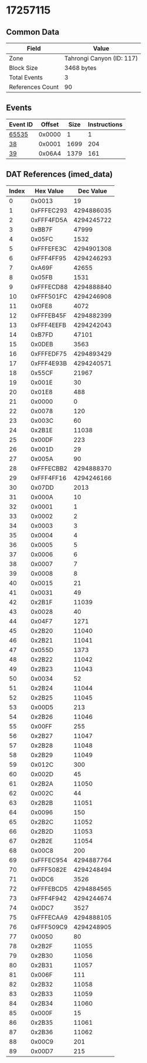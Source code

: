 # 17257115

## Common Data

| Field            | Value                     |
|------------------|---------------------------|
| Zone             | Tahrongi Canyon (ID: 117) |
| Block Size       | 3468 bytes                |
| Total Events     | 3                         |
| References Count | 90                        |

## Events

| Event ID            | Offset   |   Size |   Instructions |
|---------------------|----------|--------|----------------|
| [65535](./65535.md) | 0x0000   |      1 |              1 |
| [38](./38.md)       | 0x0001   |   1699 |            204 |
| [39](./39.md)       | 0x06A4   |   1379 |            161 |

## DAT References (imed_data)

|   Index | Hex Value   |   Dec Value |
|---------|-------------|-------------|
|       0 | 0x0013      |          19 |
|       1 | 0xFFFEC293  |  4294886035 |
|       2 | 0xFFF4FD5A  |  4294245722 |
|       3 | 0xBB7F      |       47999 |
|       4 | 0x05FC      |        1532 |
|       5 | 0xFFFEFE3C  |  4294901308 |
|       6 | 0xFFF4FF95  |  4294246293 |
|       7 | 0xA69F      |       42655 |
|       8 | 0x05FB      |        1531 |
|       9 | 0xFFFECD88  |  4294888840 |
|      10 | 0xFFF501FC  |  4294246908 |
|      11 | 0x0FE8      |        4072 |
|      12 | 0xFFFEB45F  |  4294882399 |
|      13 | 0xFFF4EEFB  |  4294242043 |
|      14 | 0xB7FD      |       47101 |
|      15 | 0x0DEB      |        3563 |
|      16 | 0xFFFEDF75  |  4294893429 |
|      17 | 0xFFF4E93B  |  4294240571 |
|      18 | 0x55CF      |       21967 |
|      19 | 0x001E      |          30 |
|      20 | 0x01E8      |         488 |
|      21 | 0x0000      |           0 |
|      22 | 0x0078      |         120 |
|      23 | 0x003C      |          60 |
|      24 | 0x2B1E      |       11038 |
|      25 | 0x00DF      |         223 |
|      26 | 0x001D      |          29 |
|      27 | 0x005A      |          90 |
|      28 | 0xFFFECBB2  |  4294888370 |
|      29 | 0xFFF4FF16  |  4294246166 |
|      30 | 0x07DD      |        2013 |
|      31 | 0x000A      |          10 |
|      32 | 0x0001      |           1 |
|      33 | 0x0002      |           2 |
|      34 | 0x0003      |           3 |
|      35 | 0x0004      |           4 |
|      36 | 0x0005      |           5 |
|      37 | 0x0006      |           6 |
|      38 | 0x0007      |           7 |
|      39 | 0x0008      |           8 |
|      40 | 0x0015      |          21 |
|      41 | 0x0031      |          49 |
|      42 | 0x2B1F      |       11039 |
|      43 | 0x0028      |          40 |
|      44 | 0x04F7      |        1271 |
|      45 | 0x2B20      |       11040 |
|      46 | 0x2B21      |       11041 |
|      47 | 0x055D      |        1373 |
|      48 | 0x2B22      |       11042 |
|      49 | 0x2B23      |       11043 |
|      50 | 0x0034      |          52 |
|      51 | 0x2B24      |       11044 |
|      52 | 0x2B25      |       11045 |
|      53 | 0x00D5      |         213 |
|      54 | 0x2B26      |       11046 |
|      55 | 0x00FF      |         255 |
|      56 | 0x2B27      |       11047 |
|      57 | 0x2B28      |       11048 |
|      58 | 0x2B29      |       11049 |
|      59 | 0x012C      |         300 |
|      60 | 0x002D      |          45 |
|      61 | 0x2B2A      |       11050 |
|      62 | 0x002C      |          44 |
|      63 | 0x2B2B      |       11051 |
|      64 | 0x0096      |         150 |
|      65 | 0x2B2C      |       11052 |
|      66 | 0x2B2D      |       11053 |
|      67 | 0x2B2E      |       11054 |
|      68 | 0x00C8      |         200 |
|      69 | 0xFFFEC954  |  4294887764 |
|      70 | 0xFFF5082E  |  4294248494 |
|      71 | 0x0DC6      |        3526 |
|      72 | 0xFFFEBCD5  |  4294884565 |
|      73 | 0xFFF4F942  |  4294244674 |
|      74 | 0x0DC7      |        3527 |
|      75 | 0xFFFECAA9  |  4294888105 |
|      76 | 0xFFF509C9  |  4294248905 |
|      77 | 0x0050      |          80 |
|      78 | 0x2B2F      |       11055 |
|      79 | 0x2B30      |       11056 |
|      80 | 0x2B31      |       11057 |
|      81 | 0x006F      |         111 |
|      82 | 0x2B32      |       11058 |
|      83 | 0x2B33      |       11059 |
|      84 | 0x2B34      |       11060 |
|      85 | 0x000F      |          15 |
|      86 | 0x2B35      |       11061 |
|      87 | 0x2B36      |       11062 |
|      88 | 0x00C9      |         201 |
|      89 | 0x00D7      |         215 |
